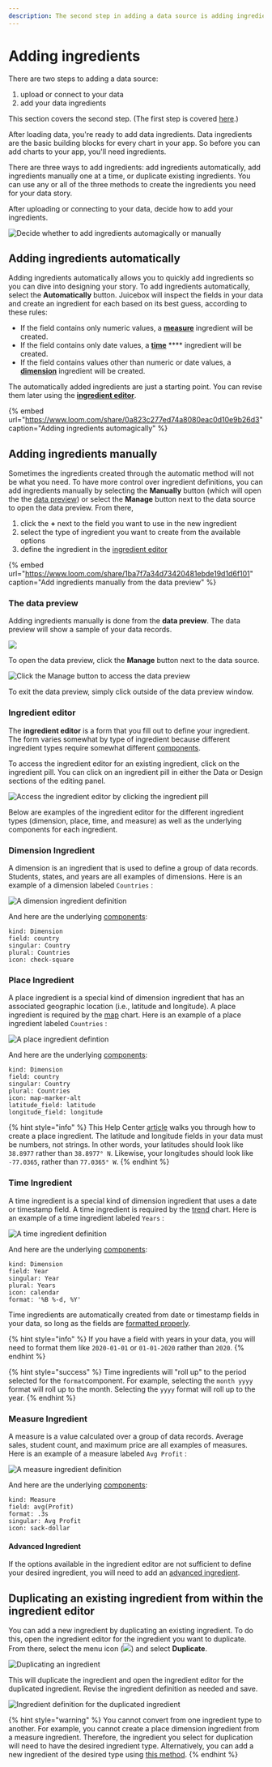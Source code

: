```yaml
---
description: The second step in adding a data source is adding ingredients.
---
```


# Adding ingredients

There are two steps to adding a data source: 

1. upload or connect to your data
2. add your data ingredients

This section covers the second step.  \(The first step is covered [here](../loading-data.md).\)

After loading data, you're ready to add data ingredients. Data ingredients are the basic building blocks for every chart in your app. So before you can add charts to your app, you'll need ingredients. 

There are three ways to add ingredients: add ingredients automatically, add ingredients manually one at a time, or duplicate existing ingredients. You can use any or all of the three methods to create the ingredients you need for your data story. 

After uploading or connecting to your data, decide how to add your ingredients.

![Decide whether to add ingredients automagically or manually](../../../.gitbook/assets/image%20%28159%29.png)

## Adding ingredients automatically

Adding ingredients automatically allows you to quickly add ingredients so you can dive into designing your story. To add ingredients automatically, select the **Automatically** button. Juicebox will inspect the  fields in your data and create an ingredient for each based on its best guess, according to these rules:

* If the field contains only numeric values, a [**measure**](./#measure-ingredient) ingredient will be created.
* If the field contains only date values, a [**time**](./#time-ingredient) **** ingredient will be created.
* If the field contains values other than numeric or date values, a [**dimension**](./#dimension-ingredient) ingredient will be created. 

The automatically added ingredients are just a starting point. You can revise them later using the [**ingredient editor**](./#ingredient-editor).  

{% embed url="https://www.loom.com/share/0a823c277ed74a8080eac0d10e9b26d3" caption="Adding ingredients automagically" %}

## Adding ingredients manually

Sometimes the ingredients created through the automatic method will not be what you need. To have more control over ingredient definitions, you can add ingredients manually by selecting the **Manually** button \(which will open the the [data preview](./#the-data-preview)\) or select the **Manage** button next to the data source to open the data preview. From there,

1. click the **+** next to the field you want to use in the new ingredient
2. select the type of ingredient you want to create from the available options
3. define the ingredient in the [ingredient editor](./#ingredient-editor)

{% embed url="https://www.loom.com/share/1ba7f7a34d73420481ebde19d1d6f101" caption="Add ingredients manually from the data preview" %}

### The data preview

Adding ingredients manually is done  from the **data preview**. The data preview will show a sample of your data records. 

![](../../../.gitbook/assets/image%20%28131%29.png)

To open the data preview, click the **Manage** button next to the data source. 

![Click the Manage button to access the data preview](../../../.gitbook/assets/image%20%28219%29.png)

 To exit the data preview, simply click outside of the data preview window. 

### Ingredient editor

The **ingredient editor** is a form that you fill out to define your ingredient. The form varies somewhat by type of ingredient because different ingredient types require somewhat different [components](ingredient-components.md). 

To access the ingredient editor for an existing ingredient, click on the ingredient pill. You can click on an ingredient pill in either the Data  or Design sections of the editing panel.

![Access the ingredient editor by clicking the ingredient pill](../../../.gitbook/assets/editing_ingredents.gif)

Below are examples of the ingredient editor for the different ingredient types \(dimension, place, time, and measure\) as well as the underlying components for each ingredient.

### Dimension Ingredient

A dimension is an ingredient that is used to define a group of data records. Students, states, and years are all examples of dimensions. Here is an example of a dimension labeled `Countries` :

![A dimension ingredient definition](../../../.gitbook/assets/image%20%28187%29.png)

And here are the underlying [components](ingredient-components.md):

```text
kind: Dimension
field: country
singular: Country
plural: Countries
icon: check-square
```

### Place Ingredient

A place ingredient is a special kind of dimension ingredient that has an associated geographic location \(i.e., latitude and longitude\). A place ingredient is required by the [map](../../story-designer/charts/map.md) chart. Here is an example of a place ingredient labeled `Countries` :

![A place ingredient defintion](../../../.gitbook/assets/image%20%28207%29.png)

And here are the underlying [components](ingredient-components.md):

```text
kind: Dimension
field: country
singular: Country
plural: Countries
icon: map-marker-alt
latitude_field: latitude
longitude_field: longitude
```

{% hint style="info" %}
This Help Center [article](https://help.myjuicebox.io/en/articles/5152187-adding-a-place-ingredient) walks you through how to create a place ingredient.  The latitude and longitude fields in your data must be numbers, not strings. In other words, your latitudes should look like `38.8977` rather than `38.8977° N`. Likewise, your longitudes should look like `-77.0365`, rather than `77.0365° W`.
{% endhint %}

### Time Ingredient

A time ingredient is a special kind of dimension ingredient that uses a date or timestamp field. A time ingredient is required by the [trend](../../story-designer/charts/trend.md) chart. Here is an example of a time ingredient labeled `Years` :

![A time ingredient definition](../../../.gitbook/assets/image%20%28188%29.png)

And here are the underlying [components](ingredient-components.md):

```text
kind: Dimension
field: Year
singular: Year
plural: Years
icon: calendar
format: '%B %-d, %Y'
```

Time ingredients are automatically created from date or timestamp fields in your data, so long as the fields are [formatted properly](../../design-tips/preparing-your-data.md). 

{% hint style="info" %}
If you have a field with years in your data, you will need to format them like `2020-01-01` or `01-01-2020` rather than `2020`. 
{% endhint %}

{% hint style="success" %}
Time ingredients will "roll up" to the period selected for the `format`component. For example, selecting the `month yyyy` format will roll up to the month. Selecting the `yyyy` format will roll up to the year. 
{% endhint %}

### Measure Ingredient

A measure is a value calculated over a group of data records. Average sales, student count, and maximum price are all examples of measures. Here is an example of a measure labeled `Avg Profit` :

![A measure ingredient definition](../../../.gitbook/assets/image%20%28238%29.png)

And here are the underlying [components](ingredient-components.md):

```text
kind: Measure
field: avg(Profit)
format: .3s
singular: Avg Profit
icon: sack-dollar
```

#### Advanced Ingredient

If the options available in the ingredient editor are not sufficient to define your desired ingredient, you will need to add an [advanced ingredient](../advanced-ingredients/). 

## Duplicating an existing ingredient from within the ingredient editor

You can add a new ingredient by duplicating an existing ingredient. To do this, open the ingredient editor for the ingredient you want to duplicate. From there, select the menu icon \(![](../../../.gitbook/assets/ellipsis-h-solid.svg)\) and select **Duplicate**.

![Duplicating an ingredient](../../../.gitbook/assets/image%20%28239%29.png)

This will duplicate the ingredient and open the ingredient editor for the duplicated ingredient. Revise the ingredient definition as needed and save.

![Ingredient definition for the duplicated ingredient](../../../.gitbook/assets/image%20%28280%29.png)

{% hint style="warning" %}
You cannot convert from one ingredient type to another. For example, you cannot create a place dimension ingredient from a measure ingredient. Therefore, the ingredient you select for duplication will need to have the desired ingredient type. Alternatively, you can add a new ingredient of the desired type using [this method](./#adding-ingredients-one-at-a-time). 
{% endhint %}

